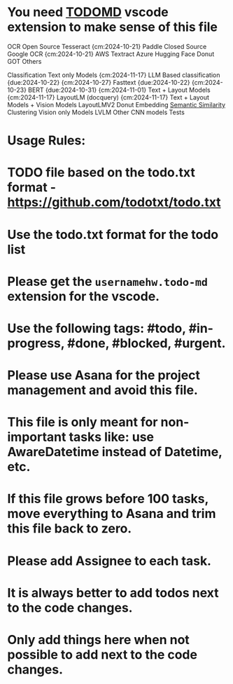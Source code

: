 # You need [TODOMD](https://marketplace.visualstudio.com/items?itemName=usernamehw.todo-md) vscode extension to make sense of this file

OCR
    Open Source
        Tesseract {cm:2024-10-21}
        Paddle
    Closed Source
        Google OCR {cm:2024-10-21}
        AWS Textract
        Azure
    Hugging Face
        Donut
        GOT
        Others

Classification
    Text only Models {cm:2024-11-17}
        LLM Based classification {due:2024-10-22} {cm:2024-10-27}
        Fasttext {due:2024-10-22} {cm:2024-10-23}
        BERT {due:2024-10-31} {cm:2024-11-01}
    Text + Layout Models {cm:2024-11-17}
        LayoutLM (docquery) {cm:2024-11-17}
    Text + Layout Models + Vision Models
        LayoutLMV2
        Donut
    Embedding
        [Semantic Similarity](https://www.altimetrik.com/blog/generative-ai-for-document-classification/)
        Clustering
    Vision only Models
        LVLM
        Other CNN models
Tests


# Usage Rules:
# TODO file based on the todo.txt format - https://github.com/todotxt/todo.txt
# Use the todo.txt format for the todo list
# Please get the `usernamehw.todo-md` extension for the vscode.
# Use the following tags: #todo, #in-progress, #done, #blocked, #urgent.
# Please use Asana for the project management and avoid this file.
# This file is only meant for non-important tasks like: use AwareDatetime instead of Datetime, etc.
# If this file grows before 100 tasks, move everything to Asana and trim this file back to zero.
# Please add Assignee to each task.
# It is always better to add todos next to the code changes.
# Only add things here when not possible to add next to the code changes.
